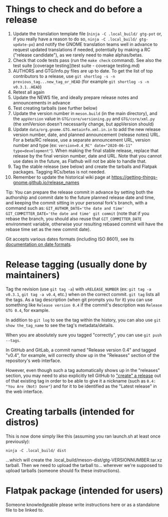 # Things to check and do before a release

1. Update the translation template file (`ninja -C .local_build/ gtg-pot` or, if you really have a reason to do so, `ninja -C .local_build/ gtg-update-po`) and notify the GNOME translation teams well in advance to request updated translations if needed, potentially by making a RC ("release candidate"), as we rarely need to make alphas/betas.
1. Check that code tests pass (run the `make check` command). See also the test suite [coverage testing](test suite - coverage testing.md)
2. AUTHORS and GTG/info.py files are up to date. To get the list of top contributors to a release, use `git shortlog -s -n previous_tag...new_tag_or_HEAD` (for example `git shortlog -s -n v0.3.1..HEAD`)
3. Retest all again
4. Update the NEWS file, and ideally prepare release notes and announcements in advance
5. Test creating tarballs (see further below)
6. Update the version number in `meson.build` (in the main directory), and the `appVersion` value in `GTG/core/versioning.py` and `GTG/core/xml.py` (the xmlVersion doesn't necessarily change, but appVersion should)
7. Update `data/org.gnome.GTG.metainfo.xml.in.in` to add the new release version number, date, and planned announcement (release notes) URL. For a beta/RC release, use a separate announcement URL, version number and type (ex: `version=0.4_RC" date="2020-06-11" type=development"`). When making the final stable release, replace that release by the final version number, date and URL. Note that you cannot use dates in the future, as Flathub will not be able to handle that.
8. Tag the stable release (see below) and create the tarballs and Flatpak packages. Tagging RCs/betas is not needed.
9. Remember to update the historical wiki page at https://getting-things-gnome.github.io/release_names

Tip: You can prepare the release commit in advance by setting both the authorship and commit date to the future planned release date and time, and keeping the commit sitting in your personal fork's branch, with a command such as: `GIT_AUTHOR_DATE='the date and time' GIT_COMMITTER_DATE='the date and time' git commit` (note that if you rebase the branch, you should also reuse that `GIT_COMMITTER_DATE` environment variable, otherwise your resulting rebased commit will have the rebase time set as the new commit date).

Git accepts various dates formats (including ISO 8601), see its [documentation on date formats](https://github.com/git/git/blob/master/Documentation/date-formats.txt).


# Release tagging (usually done by maintainers)

Tag the revision (use `git tag -a`) with `vRELEASE_NUMBER` (ex: `git tag -a v0.3.1`, `git tag -a v0.4`, etc.) when on the correct commit. `git tag` lists all the tags. As a tag description (when git prompts you for it) you can use something like `Release version 0.4` if the commit's description was `Release GTG 0.4`, for example.

In addition to `git log` to see the tag within the history, you can also use `git show the_tag_name` to see the tag's metadata/details.

When you are absolutely sure you tagged "correctly", you can use `git push --tags`.

In GitHub and GitLab, a commit named "Release version 0.4" and tagged "v0.4", for example, will correctly show up in the "Releases" section of the repository's web interface.

However, even though such a tag automatically shows up in the "releases" section, you may need to also explicitly tell GitHub to ["create" a release](https://github.com/getting-things-gnome/gtg/releases/new) out of that existing tag in order to be able to give it a nickname (such as `0.4: "You Are (Not) Done"`) and for it to be identified as the "Latest release" in the web interface.

# Creating tarballs (intended for distros)

This is now done simply like this (assuming you ran launch.sh at least once previously):

    ninja -C .local_build/ dist

...which will create the .local_build/meson-dist/gtg-VERSIONNUMBER.tar.xz tarball.
Then we need to upload the tarball to... wherever we're supposed to upload tarballs (someone should fix these instructions).

# Flatpak package (intended for users)

Someone knowledgeable please write instructions here or as a standalone file to be linked to.
